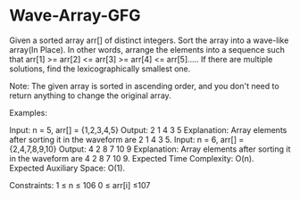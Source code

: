 # Wave-Array-GFG
Given a sorted array arr[] of distinct integers. Sort the array into a wave-like array(In Place). In other words, arrange the elements into a sequence such that arr[1] >= arr[2] <= arr[3] >= arr[4] <= arr[5].....
If there are multiple solutions, find the lexicographically smallest one.

Note: The given array is sorted in ascending order, and you don't need to return anything to change the original array.

Examples:

Input: n = 5, arr[] = {1,2,3,4,5}
Output: 2 1 4 3 5
Explanation: Array elements after sorting it in the waveform are 2 1 4 3 5.
Input: n = 6, arr[] = {2,4,7,8,9,10}
Output: 4 2 8 7 10 9
Explanation: Array elements after sorting it in the waveform are 4 2 8 7 10 9.
Expected Time Complexity: O(n).
Expected Auxiliary Space: O(1).

Constraints:
1 ≤ n ≤ 106
0 ≤ arr[i] ≤107
